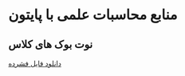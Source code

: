# منابع محاسبات علمی با پایتون
## نوت بوک های کلاس
[دانلود فایل فشرده](https://github.com/moaddeli/Scipy2019-rs/blob/master/notebooks_clear.zip)
